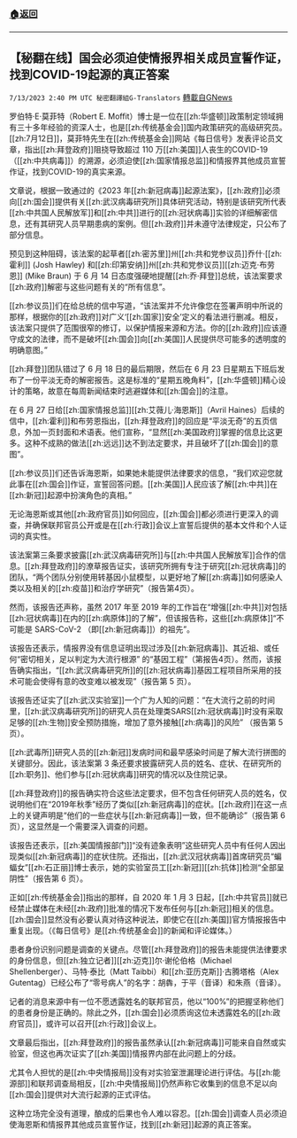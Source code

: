 ###  [:house:返回](README.md)
---


## 【秘翻在线】国会必须迫使情报界相关成员宣誓作证，找到COVID-19起源的真正答案
`7/13/2023 2:40 PM UTC 秘密翻譯組G-Translators` [轉載自GNews](https://gnews.org/articles/1458058)

罗伯特·E·莫菲特（Robert E. Moffit）博士是一位在[[zh:华盛顿]]政策制定领域拥有三十多年经验的资深人士，也是[[zh:传统基金会]]国内政策研究的高级研究员。[[zh:7月12日]]，莫菲特先生在[[zh:传统基金会]]网站《每日信号》发表评论员文章，指出[[zh:拜登政府]]阻挠导致超过 110 万[[zh:美国]]人丧生的COVID-19（[[zh:中共病毒]]）的溯源，必须迫使[[zh:国家情报总监]]和情报界其他成员宣誓作证，找到COVID-19的真实来源。

文章说，根据一致通过的《2023 年[[zh:新冠病毒]]起源法案》，[[zh:政府]]必须向[[zh:国会]]提供有关[[zh:武汉病毒研究所]]具体研究活动，特别是该研究所代表[[zh:中共国人民解放军]]和[[zh:中共]]进行的[[zh:冠状病毒]]实验的详细解密信息，还有其研究人员早期患病的案例。但[[zh:政府]]并未遵守法律规定，只公布了部分信息。

预见到这种阻碍，该法案的起草者[[zh:密苏里]]州[[zh:共和党参议员]]乔什·[[zh:霍利]] (Josh Hawley) 和[[zh:印第安纳]]州[[zh:共和党参议员]][[zh:迈克·布劳恩]] (Mike Braun) 于 6 月 14 日态度强硬地提醒[[zh:乔·拜登]]总统，该法案要求[[zh:政府]]解密与这些问题有关的“所有信息”。

[[zh:参议员]]们在给总统的信中写道，“该法案并不允许像您在签署声明中所说的那样，根据你的[[zh:政府]]对广义‘[[zh:国家]]安全’定义的看法进行删减。相反，该法案只提供了范围很窄的修订，以保护情报来源和方法。你的[[zh:政府]]应该遵守成文的法律，而不是破坏[[zh:国会]]向[[zh:美国]]人民提供尽可能多的透明度的明确意图。”

[[zh:拜登]]团队错过了 6 月 18 日的最后期限，然后在 6 月 23 日星期五下班后发布了一份平淡无奇的解密报告。这是标准的“星期五晚角料”，[[zh:华盛顿]]精心设计的策略，故意在每周新闻结束时逃避媒体和[[zh:国会]]的注意。

在 6 月 27 日给[[zh:国家情报总监]][[zh:艾薇儿·海恩斯]]（Avril Haines）后续的信中，[[zh:霍利]]和布劳恩指出，[[zh:拜登政府]]的回应是“平淡无奇”的五页信息，外加一页封面和术语表。他们宣称，“显然[[zh:美国政府]]掌握的信息比这更多。这种不成熟的做法[[zh:远远]]达不到法定要求，并且破坏了[[zh:国会]]的意图”。

[[zh:参议员]]们还告诉海恩斯，如果她未能提供法律要求的信息，“我们欢迎您就此事在[[zh:国会]]作证，宣誓回答问题。[[zh:美国]]人民应该了解[[zh:中共]]在[[zh:新冠]]起源中扮演角色的真相。” 

无论海恩斯或其他[[zh:政府官员]]如何回应，[[zh:国会]]都必须进行更深入的调查，并确保联邦官员公开或是在[[zh:行政]]会议上宣誓后提供的基本文件和个人证词的真实性。

该法案第三条要求披露[[zh:武汉病毒研究所]]与[[zh:中共国人民解放军]]合作的信息。[[zh:拜登政府]]的潦草报告证实，该研究所拥有专注于研究[[zh:冠状病毒]]的团队，“两个团队分别使用转基因小鼠模型，以更好地了解[[zh:病毒]]如何感染人类以及相关的[[zh:疫苗]]和治疗学研究”（报告第4页）。

然而，该报告还声称，虽然 2017 年至 2019 年的工作旨在“增强[[zh:中共]]对包括[[zh:冠状病毒]]在内的[[zh:病原体]]的了解”，但该报告称，这些[[zh:病原体]]“不可能是 SARS-CoV-2 （即[[zh:新冠病毒]]）的祖先”。

该报告还表示，情报界没有信息证明出现过涉及[[zh:新冠病毒]]、其近祖、或任何“密切相关，足以判定为大流行根源” 的“基因工程”（第报告4页）。然而，该报告确实指出，“[[zh:武汉病毒研究所]]的[[zh:冠状病毒]]基因工程项目所采用的技术可能会使得有意的改变难以被发现”（报告第 5 页）。  

该报告还证实了[[zh:武汉实验室]]一个广为人知的问题：“在大流行之前的时间里，[[zh:武汉病毒研究所]]的研究人员在处理类SARS[[zh:冠状病毒]]时没有采取足够的[[zh:生物]]安全预防措施，增加了意外接触[[zh:病毒]]的风险” （报告第 5 页）。 

[[zh:武毒所]]研究人员的[[zh:新冠]]发病时间和最早感染时间是了解大流行拼图的关键部分。因此，该法案第 3 条还要求披露研究人员的姓名、症状、在研究所的[[zh:职务]]、他们参与[[zh:冠状病毒]]研究的情况以及住院记录。

[[zh:拜登政府]]的报告确实符合这些法定要求，但不包含任何研究人员的姓名，仅说明他们在“2019年秋季”经历了类似[[zh:新冠病毒]]的症状。[[zh:政府]]在这一点上的关键声明是“他们的一些症状与[[zh:新冠病毒]]一致，但不能确诊”（报告第 6 页），这显然是一个需要深入调查的问题。 

该报告还表示，[[zh:美国情报部门]]“没有迹象表明”这些研究人员中有任何人因出现类似[[zh:新冠病毒]]的症状住院。还指出，[[zh:武汉冠状病毒]]首席研究员“蝙蝠女”[[zh:石正丽]]博士表示，她的实验室员工[[zh:新冠]][[zh:抗体]]检测“全部呈阴性”（报告第 6 页）。

正如[[zh:传统基金会]]指出的那样，自 2020 年 1 月 3 日起，[[zh:中共官员]]就已经禁止媒体在未经[[zh:政府]]批准的情况下发布任何与[[zh:新冠]]相关的信息。[[zh:国会]]显然没有必要认真对待这种说法，即使它在[[zh:美国]]官方情报报告中重复出现。（《每日信号》是[[zh:传统基金会]]的新闻和评论媒体。）

患者身份识别问题是调查的关键点。尽管[[zh:拜登政府]]的报告未能提供法律要求的身份信息，但[[zh:独立记者]][[zh:迈克]]尔·谢伦伯格（Michael Shellenberger）、马特·泰比（Matt Taibbi）和[[zh:亚历克斯]]·古腾塔格（Alex Gutentag）已经公布了“零号病人”的名字：胡犇，于平（音译）和朱燕（音译）。

记者的消息来源中有一位不愿透露姓名的联邦官员，他以“100%”的把握坚称他们的患者身份是正确的。除此之外，[[zh:国会]]必须质询这位未透露姓名的[[zh:政府官员]]，或许可以召开[[zh:行政]]会议上。

文章最后指出，[[zh:拜登政府]]的报告虽然承认[[zh:新冠病毒]]可能来自自然或实验室，但这也再次证实了[[zh:美国]]情报界内部在此问题上的分歧。

尤其令人担忧的是[[zh:中央情报局]]没有对实验室泄漏理论进行评估。与[[zh:能源部]]和联邦调查局相反，[[zh:中央情报局]]仍然声称它收集到的信息不足以向[[zh:国会]]提供对大流行起源的正式评估。

这种立场完全没有道理，酿成的后果也令人难以容忍。[[zh:国会]]调查人员必须迫使海恩斯和情报界其他成员宣誓作证，找到[[zh:新冠]]起源的真正答案。
